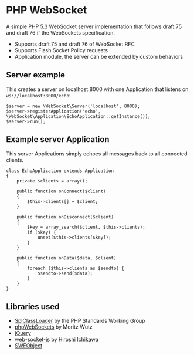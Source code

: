 PHP WebSocket
=============

A simple PHP 5.3 WebSocket server implementation that follows draft 75 and draft 76 if the WebSockets specification.

- Supports draft 75 and draft 76 of WebSocket RFC
- Supports Flash Socket Policy requests
- Application module, the server can be extended by custom behaviors

## Server example

This creates a server on localhost:8000 with one Application that listens on `ws://localhost:8000/echo`:

	$server = new \WebSocket\Server('localhost', 8000);
	$server->registerApplication('echo', \WebSocket\Application\EchoApplication::getInstance());
	$server->run();

## Example server Application

This server Applications simply echoes all messages back to all connected clients.

	class EchoApplication extends Application
	{
	    private $clients = array();

		public function onConnect($client)
	    {
	        $this->clients[] = $client;
	    }

	    public function onDisconnect($client)
	    {
	        $key = array_search($client, $this->clients);
	        if ($key) {
	            unset($this->clients[$key]);
	        }
	    }

	    public function onData($data, $client)
	    {
	        foreach ($this->clients as $sendto) {
	            $sendto->send($data);
	        }
	    }
	}

## Libraries used

- [SplClassLoader](http://gist.github.com/221634) by the PHP Standards Working Group
- [phpWebSockets](http://code.google.com/p/phpwebsockets/) by Moritz Wutz
- [jQuery](http://jquery.com/)
- [web-socket-js](http://github.com/gimite/web-socket-js) by Hiroshi Ichikawa
- [SWFObject](http://code.google.com/p/swfobject/)

